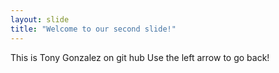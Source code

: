```yaml
---
layout: slide
title: "Welcome to our second slide!"
---
```

This is Tony Gonzalez on git hub
Use the left arrow to go back!
